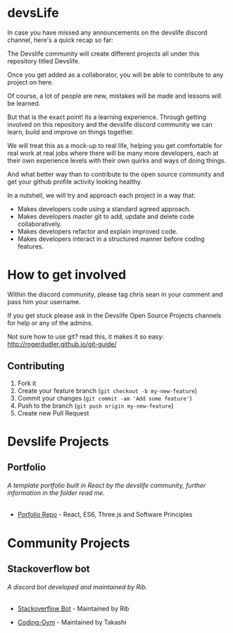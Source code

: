 # devsLife

In case you have missed any announcements on the devslife discord channel, here's a quick recap so far:

The Devslife community will create different projects all under this repository titled Devslife. 

Once you get added as a collaborator, you will be able to contribute to any project on here. 

Of course, a lot of people are new, mistakes will be made and lessons will be learned. 

But that is the exact point! its a learning experience. Through getting involved on this repository and the devslife discord community we can learn, build and improve on things together.

We will treat this as a mock-up to real life, helping you get comfortable for real work at real jobs where there will be many more developers, each at their own experience levels with their own quirks and ways of doing things.

And what better way than to contribute to the open source community and get your github profile activity looking healthy.

In a nutshell, we will try and approach each project in a way that:

- Makes developers code using a standard agreed approach.
- Makes developers master git to add, update and delete code collaboratively.
- Makes developers refactor and explain improved code.
- Makes developers interact in a structured manner before coding features.

# How to get involved

Within the discord community, please tag chris sean in your comment and pass him your username.

If you get stuck please ask in the Devslife Open Source Projects channels for help or any of the admins.

Not sure how to use git? read this, it makes it so easy: http://rogerdudler.github.io/git-guide/

## Contributing

1. Fork it
2. Create your feature branch (`git checkout -b my-new-feature`)
3. Commit your changes (`git commit -am 'Add some feature'`)
4. Push to the branch (`git push origin my-new-feature`)
5. Create new Pull Request

# Devslife Projects

## Portfolio

###### A template portfolio built in React by the devslife community, further information in the folder read me. 

* [Porfolio Repo](https://github.com/RealChrisSean/devsLife/tree/master/portfolio) - React, ES6, Three.js and Software Principles

# Community Projects

## Stackoverflow bot

###### A discord bot developed and maintained by Rib.

* [Stackoverflow Bot](https://github.com/ribyaboi/stackoverflow-bot) - Maintained by Rib

* [Coding-Gym](https://github.com/Takashiidobe/coding_gym) - Maintained by Takashi
